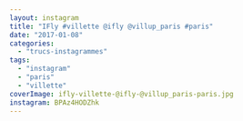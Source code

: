 ```yaml
---
layout: instagram
title: "IFly #villette @ifly @villup_paris #paris"
date: "2017-01-08"
categories: 
  - "trucs-instagrammes"
tags: 
  - "instagram"
  - "paris"
  - "villette"
coverImage: ifly-villette-@ifly-@villup_paris-paris.jpg
instagram: BPAz4HODZhk
---
```

